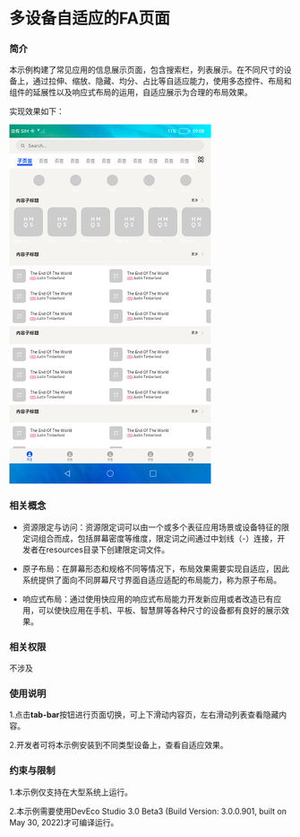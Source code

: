 # 多设备自适应的FA页面

### 简介

本示例构建了常见应用的信息展示页面，包含搜索栏，列表展示。在不同尺寸的设备上，通过拉伸、缩放、隐藏、均分、占比等自适应能力，使用多态控件、布局和组件的延展性以及响应式布局的运用，自适应展示为合理的布局效果。

实现效果如下：

![](screenshots/device/JsAdaptivePortalPage.png)

### 相关概念

-  资源限定与访问：资源限定词可以由一个或多个表征应用场景或设备特征的限定词组合而成，包括屏幕密度等维度，限定词之间通过中划线（-）连接，开发者在resources目录下创建限定词文件。

-  原子布局：在屏幕形态和规格不同等情况下，布局效果需要实现自适应，因此系统提供了面向不同屏幕尺寸界面自适应适配的布局能力，称为原子布局。

-  响应式布局：通过使用快应用的响应式布局能力开发新应用或者改造已有应用，可以使快应用在手机、平板、智慧屏等各种尺寸的设备都有良好的展示效果。

### 相关权限

不涉及

### 使用说明

1.点击**tab-bar**按钮进行页面切换，可上下滑动内容页，左右滑动列表查看隐藏内容。

2.开发者可将本示例安装到不同类型设备上，查看自适应效果。

### 约束与限制

1.本示例仅支持在大型系统上运行。

2.本示例需要使用DevEco Studio 3.0 Beta3 (Build Version: 3.0.0.901, built on May 30, 2022)才可编译运行。